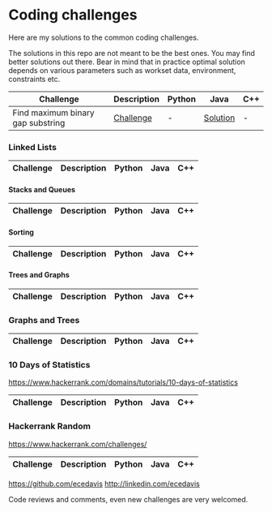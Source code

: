 # Coding challenges
Here are my solutions to the common coding challenges. 

The solutions in this repo are not meant to be the best ones. You may find better solutions out there. Bear in mind that in practice optimal solution depends on various parameters such as workset data, environment, constraints etc.

| Challenge  | Description  |  Python | Java | C++ |
|---|---|---|---|---|
|Find maximum binary gap substring | [Challenge](https://app.codility.com/programmers/lessons/1-iterations/binary_gap/) | - | [Solution](https://github.com/ecedavis/CodingChallenges/blob/master/BinaryGap.java) | - |



### Linked Lists

| Challenge  | Description  |  Python | Java | C++ |
|-|-|-|-|-|


#### Stacks and Queues

| Challenge  | Description  |  Python | Java | C++
|---|---|---|---|---

#### Sorting

| Challenge  | Description  |  Python | Java | C++
|---|---|---|---|---


#### Trees and Graphs

| Challenge  | Description  |  Python | Java | C++
|---|---|---|---|---



### Graphs and Trees

| Challenge  | Description  |  Python | Java | C++
|---|---|---|---|---

### 10 Days of Statistics
https://www.hackerrank.com/domains/tutorials/10-days-of-statistics

| Challenge  | Description  |  Python | Java | C++
|---|---|---|---|---


### Hackerrank Random

https://www.hackerrank.com/challenges/

| Challenge  | Description  |  Python | Java | C++
|---|---|---|---|---




https://github.com/ecedavis
http://linkedin.com/ecedavis

Code reviews and comments, even new challenges are very welcomed.
